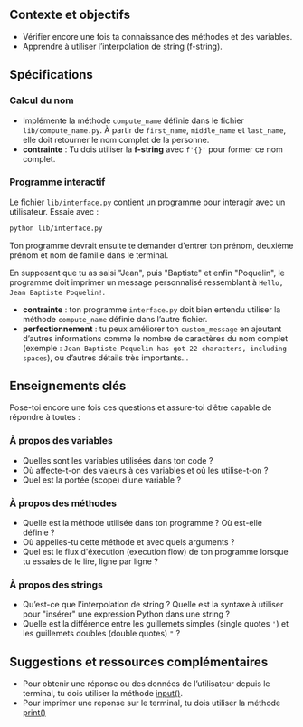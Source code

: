## Contexte et objectifs

- Vérifier encore une fois ta connaissance des méthodes et des variables.
- Apprendre à utiliser l’interpolation de string (f-string).

## Spécifications

### Calcul du nom

- Implémente la méthode `compute_name` définie dans le fichier `lib/compute_name.py`. À partir de `first_name`, `middle_name` et `last_name`, elle doit retourner le nom complet de la personne.
- **contrainte** : Tu dois utiliser la **f-string** avec `f'{}'` pour former ce nom complet.

### Programme interactif

Le fichier `lib/interface.py` contient un programme pour interagir avec un utilisateur. Essaie avec :

```bash
python lib/interface.py
```

Ton programme devrait ensuite te demander d'entrer ton prénom, deuxième prénom et nom de famille dans le terminal.

En supposant que tu as saisi "Jean", puis "Baptiste" et enfin "Poquelin", le programme doit imprimer un message personnalisé ressemblant à `Hello, Jean Baptiste Poquelin!`.

- **contrainte** : ton programme `interface.py` doit bien entendu utiliser la méthode `compute_name` définie dans l’autre fichier.
- **perfectionnement** : tu peux améliorer ton `custom_message` en ajoutant d’autres informations comme le nombre de caractères du nom complet (exemple : `Jean Baptiste Poquelin has got 22 characters, including spaces`), ou d’autres détails très importants…

## Enseignements clés

Pose-toi encore une fois ces questions et assure-toi d’être capable de répondre à toutes :

### À propos des variables

- Quelles sont les variables utilisées dans ton code ?
- Où affecte-t-on des valeurs à ces variables et où les utilise-t-on ?
- Quel est la portée (scope) d’une variable ?

### À propos des méthodes

- Quelle est la méthode utilisée dans ton programme ? Où est-elle définie ?
- Où appelles-tu cette méthode et avec quels arguments ?
- Quel est le flux d'éxecution (execution flow) de ton programme lorsque tu essaies de le lire, ligne par ligne ?

### À propos des strings

- Qu’est-ce que l’interpolation de string ? Quelle est la syntaxe à utiliser pour "insérer" une expression Python dans une string ?
- Quelle est la différence entre les guillemets simples (single quotes `'`) et les guillemets doubles (double quotes) `"` ?

## Suggestions et ressources complémentaires

- Pour obtenir une réponse ou des données de l’utilisateur depuis le terminal, tu dois utiliser la méthode [input()](https://www.w3schools.com/python/ref_func_input.asp).
- Pour imprimer une reponse sur le terminal, tu dois utiliser la méthode [print()](https://www.w3schools.com/python/ref_func_print.asp)
